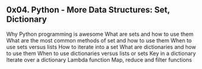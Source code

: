 ## 0x04. Python - More Data Structures: Set, Dictionary
Why Python programming is awesome
What are sets and how to use them
What are the most common methods of set and how to use them
When to use sets versus lists
How to iterate into a set
What are dictionaries and how to use them
When to use dictionaries versus lists or sets
Key in a dictionary
Iterate over a dictionary
Lambda function
Map, reduce and filter functions

